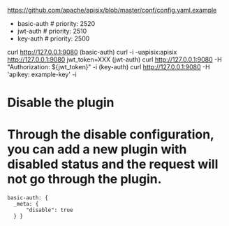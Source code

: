  https://github.com/apache/apisix/blob/master/conf/config.yaml.example
 - basic-auth                     # priority: 2520
 - jwt-auth                       # priority: 2510
 - key-auth                       # priority: 2500

 curl http://127.0.0.1:9080
 (basic-auth) curl -i -uapisix:apisix http://127.0.0.1:9080
 jwt_token=XXX
 (jwt-auth) curl http://127.0.0.1:9080 -H "Authorization: ${jwt_token}" -i
 (key-auth) curl http://127.0.0.1:9080 -H 'apikey: example-key' -i

# Disable the plugin
# Through the disable configuration, you can add a new plugin with disabled status and the request will not go through the plugin.

```
basic-auth: { 
  _meta: {
      "disable": true
  } }
```

